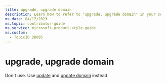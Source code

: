 ```yaml
---
title: upgrade, upgrade domain
description: Learn how to refer to "upgrade, upgrade domain" in your content.
ms.date: 04/17/2023
ms.topic: contributor-guide
ms.service: microsoft-product-style-guide
ms.custom:
  - TopicID 28085
---
```



# upgrade, upgrade domain

Don't use. Use [update](~\a_z_names_terms\u\update.md) and [update domain](~\a_z_names_terms\u\update-domain.md) instead.